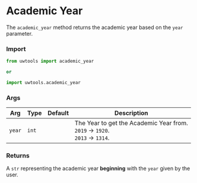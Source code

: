 # Academic Year

The `academic_year` method returns the academic year based on the `year` parameter.

### Import

```python
from uwtools import academic_year

or

import uwtools.academic_year
```

### Args

Arg | Type | Default | Description
--- | --- | --- | ---
`year` | `int` | | The Year to get the Academic Year from.<br/>`2019` -> `1920`.<br/>`2013` -> `1314`.

### Returns

A `str` representing the academic year **beginning** with the `year` given by the user.

